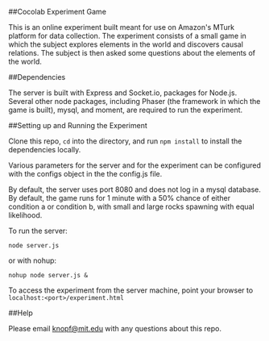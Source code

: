 ##Cocolab Experiment Game

This is an online experiment built meant for use on Amazon's MTurk platform for data collection. The experiment consists of a small game in which the subject explores elements in the world and discovers causal relations. The subject is then asked some questions about the elements of the world.

##Dependencies

The server is built with Express and Socket.io, packages for Node.js. Several other node packages, including Phaser (the framework in which the game is built), mysql, and moment, are required to run the experiment.

##Setting up and Running the Experiment

Clone this repo, `cd` into the directory, and run `npm install` to install the dependencies locally. 

Various parameters for the server and for the experiment can be configured with the configs object in the the config.js file.

By default, the server uses port 8080 and does not log in a mysql database.
By default, the game runs for 1 minute with a 50% chance of either condition a or condition b, with small and large rocks spawning with equal likelihood.

To run the server:

```
node server.js
```

or with nohup:

```
nohup node server.js &
```

To access the experiment from the server machine, point your browser to `localhost:<port>/experiment.html`

##Help

Please email knopf@mit.edu with any questions about this repo.